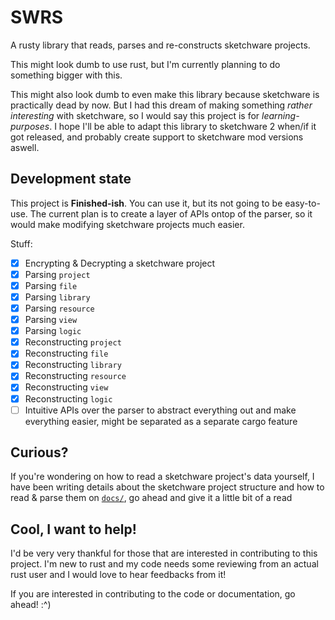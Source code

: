 # SWRS
A rusty library that reads, parses and re-constructs sketchware projects.

This might look dumb to use rust, but I'm currently planning to do something bigger with this.

This might also look dumb to even make this library because sketchware is practically dead by now. But I had this dream of making something _rather interesting_ with sketchware, so I would say this project is for _learning-purposes_. I hope I'll be able to adapt this library to sketchware 2 when/if it got released, and probably create support to sketchware mod versions aswell.

## Development state
This project is **Finished-ish**. You can use it, but its not going to be easy-to-use. The current plan is to create a layer of APIs ontop of the parser, so it would make modifying sketchware projects much easier.

Stuff:
 - [x] Encrypting & Decrypting a sketchware project
 - [x] Parsing `project`
 - [x] Parsing `file`
 - [x] Parsing `library`
 - [x] Parsing `resource`
 - [x] Parsing `view`
 - [x] Parsing `logic`
 - [x] Reconstructing `project`
 - [x] Reconstructing `file`
 - [x] Reconstructing `library`
 - [x] Reconstructing `resource`
 - [x] Reconstructing `view`
 - [x] Reconstructing `logic`
 - [ ] Intuitive APIs over the parser to abstract everything out and make everything easier, might be separated as a separate cargo feature

## Curious?
If you're wondering on how to read a sketchware project's data yourself, I have been writing details about the sketchware project structure and how to read & parse them on [`docs/`](docs/reading-a-sketchware-project.md), go ahead and give it a little bit of a read

## Cool, I want to help!
I'd be very very thankful for those that are interested in contributing to this project. I'm new to rust and my code needs some reviewing from an actual rust user and I would love to hear feedbacks from it!

If you are interested in contributing to the code or documentation, go ahead! :^)
